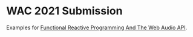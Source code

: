 # WAC 2021 Submission

Examples for [Functional Reactive Programming And The Web Audio API](https://webaudioconf2021.com/paper-d-4/).
